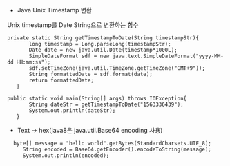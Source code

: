 - Java Unix Timestamp 변환 

Unix timestamp를 Date String으로 변환하는 함수

```
private static String getTimestampToDate(String timestampStr){
       long timestamp = Long.parseLong(timestampStr);
       Date date = new java.util.Date(timestamp*1000L); 
       SimpleDateFormat sdf = new java.text.SimpleDateFormat("yyyy-MM-dd HH:mm:ss"); 
       sdf.setTimeZone(java.util.TimeZone.getTimeZone("GMT+9")); 
       String formattedDate = sdf.format(date);
       return formattedDate;
   }
```

```
public static void main(String[] args) throws IOException{
       String dateStr = getTimestampToDate("1563336439");
       System.out.println(dateStr);
   }
```

- Text -> hex(java8은 java.util.Base64 encoding 사용)   
```
  byte[] message = "hello world".getBytes(StandardCharsets.UTF_8);
     String encoded = Base64.getEncoder().encodeToString(message);
     System.out.println(encoded);
```
 